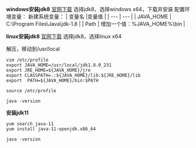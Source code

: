 **windows安装jdk8**
[官网下载](https://www.oracle.com/technetwork/java/javase/downloads/index.html)
选择jdk8，选择windows x64，下载并安装
配置环境变量：
新建系统变量：
|    变量名 |变量值     |
| --- | --- |
|   JAVA_HOME  |   C:\Program Files\Java\jdk-1.8  |
|   Path  |   增加一个值：%JAVA_HOME%\bin  |

**linux安装jdk8**
[官网下载](https://www.oracle.com/technetwork/java/javase/downloads/index.html)
选择jdk8，选择linux x64

解压，移动到/usr/local
```
vim /etc/profile
export JAVA_HOME=/usr/local/jdk1.8.0_231  
export JRE_HOME=${JAVA_HOME}/jre  
export CLASSPATH=.:${JAVA_HOME}/lib:${JRE_HOME}/lib  
export  PATH=${JAVA_HOME}/bin:$PATH 

source /etc/profile

java -version
```

**安装jdk11**
```
yum search java-11
yum install java-11-openjdk.x86_64

java -version
```

